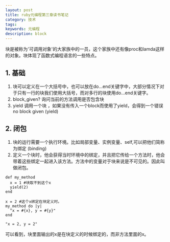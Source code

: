 ```yaml
---
layout: post
title: ruby元编程第三章读书笔记
category: 技术
tags:
keywords: 元编程
description: block
---
```


块是被称为'可调用对象'的大家族中的一员，这个家族中还有像proc和lamda这样的对象。块体现了函数式编程语言的一些特点。

## 1. 基础
1) 块可以定义在一个大括号中，也可以放在do...end关键字中，大部分情况下对于只有一行的块我们使用大括号，而对多行的块使用do...end关键字。
2) block_given? 询问当前的方法调用是否包含块
3) yield 调用一个块 ，如果没有传入一个block而使用了yield，会得到一个错误  no block given (yield)


## 2. 闭包
1) 块的运行需要一个执行环境。比如局部变量、实例变量、self,可以把他们简称为绑定 (binding)
2) 定义一个块时，他会获得当时环境中的绑定，并且把它传给一个方法时，他会带着这些绑定一起进入该方法。方法中的变量对于块来说是不可见的。因此叫做闭包。

```
def my_method
  x = 1 #块取不到这个x
  yield(2)
end

x = 2 #这个x绑定在块定义时。
my_method do |y|
  "x = #{x}, y = #{y}"
end

"x = 2, y = 2"
```
可以看到，块里面输出的x是在块定义的时候绑定的，而非方法里面的x。

